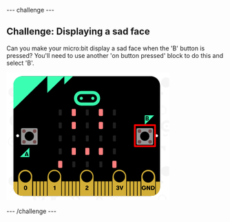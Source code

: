 \--- challenge \---

## Challenge: Displaying a sad face

Can you make your micro:bit display a sad face when the 'B' button is pressed? You'll need to use another 'on button pressed' block to do this and select 'B'.

![слика екрана](images/badge-sad-emulator.png)

\--- /challenge \---